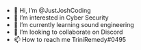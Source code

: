 - 👋 Hi, I’m @JustJoshCoding
- 👀 I’m interested in Cyber Security
- 🌱 I’m currently learning sound engineering
- 💞️ I’m looking to collaborate on Discord
- 📫 How to reach me TriniRemedy#0495

<!---
JustJoshCoding/JustJoshCoding is a ✨ special ✨ repository because its `README.md` (this file) appears on your GitHub profile.
You can click the Preview link to take a look at your changes.
--->
